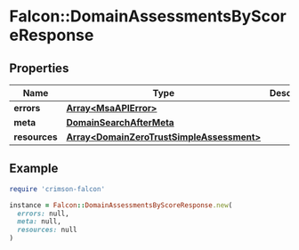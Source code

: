 # Falcon::DomainAssessmentsByScoreResponse

## Properties

| Name | Type | Description | Notes |
| ---- | ---- | ----------- | ----- |
| **errors** | [**Array&lt;MsaAPIError&gt;**](MsaAPIError.md) |  |  |
| **meta** | [**DomainSearchAfterMeta**](DomainSearchAfterMeta.md) |  |  |
| **resources** | [**Array&lt;DomainZeroTrustSimpleAssessment&gt;**](DomainZeroTrustSimpleAssessment.md) |  |  |

## Example

```ruby
require 'crimson-falcon'

instance = Falcon::DomainAssessmentsByScoreResponse.new(
  errors: null,
  meta: null,
  resources: null
)
```

